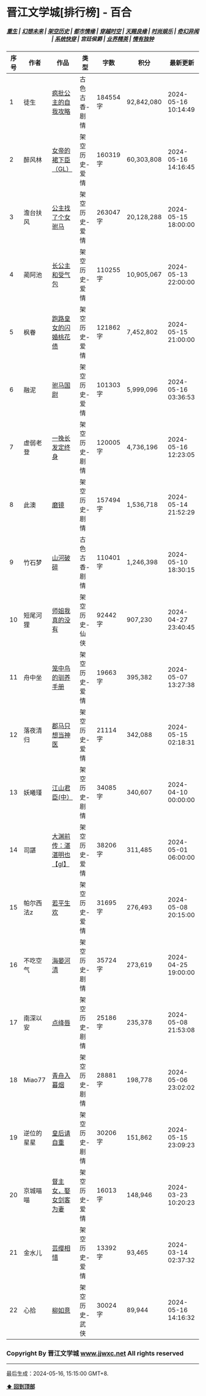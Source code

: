 # 晋江文学城[排行榜] - 百合

<h5 align="center">
	<a href="https://github.com/amaliegay/jjwxc-charts/blob/main/重生.md">重生</a> |
	<a href="https://github.com/amaliegay/jjwxc-charts/blob/main/幻想未来.md">幻想未来</a> |
	<a href="https://github.com/amaliegay/jjwxc-charts/blob/main/架空历史.md">架空历史</a> |
	<a href="https://github.com/amaliegay/jjwxc-charts/blob/main/都市情缘.md">都市情缘</a> |
	<a href="https://github.com/amaliegay/jjwxc-charts/blob/main/README.md">穿越时空</a> |
	<a href="https://github.com/amaliegay/jjwxc-charts/blob/main/天赐良缘.md">天赐良缘</a> |
	<a href="https://github.com/amaliegay/jjwxc-charts/blob/main/时尚娱乐.md">时尚娱乐</a> |
	<a href="https://github.com/amaliegay/jjwxc-charts/blob/main/奇幻异闻.md">奇幻异闻</a> |
	<a href="https://github.com/amaliegay/jjwxc-charts/blob/main/系统快穿.md">系统快穿</a> |
	<b>宫廷侯爵</b> |
	<a href="https://github.com/amaliegay/jjwxc-charts/blob/main/业界精英.md">业界精英</a> |
	<a href="https://github.com/amaliegay/jjwxc-charts/blob/main/情有独钟.md">情有独钟</a>
</h5>

| 序号 | 作者 | 作品 | 类型 | 字数 | 积分 | 最新更新 | 
|-----|------|------|-----|------|------|---------|
| 1 | 徒生 | [疯批公主的自我攻略](https://www.jjwxc.net/onebook.php?novelid=4892355) | 古色古香-剧情 | 184554字 | 92,842,080 | 2024-05-16 10:14:49 | 
| 2 | 醉风林 | [女帝的裙下臣（GL）](https://www.jjwxc.net/onebook.php?novelid=8312686) | 架空历史-爱情 | 160319字 | 60,303,808 | 2024-05-16 14:16:45 | 
| 3 | 澹台扶风 | [公主找了个女驸马](https://www.jjwxc.net/onebook.php?novelid=4166846) | 架空历史-爱情 | 263047字 | 20,128,288 | 2024-05-15 18:00:00 | 
| 4 | 蔺阿池 | [长公主和受气包](https://www.jjwxc.net/onebook.php?novelid=8775772) | 架空历史-爱情 | 110255字 | 10,905,067 | 2024-05-13 22:00:00 | 
| 5 | 枫眷 | [跑路皇女的闪婚桃花债](https://www.jjwxc.net/onebook.php?novelid=8217539) | 架空历史-爱情 | 121862字 | 7,452,802 | 2024-05-15 21:00:00 | 
| 6 | 融泥 | [驸马国尉](https://www.jjwxc.net/onebook.php?novelid=8792067) | 架空历史-爱情 | 101303字 | 5,999,096 | 2024-05-16 03:36:53 | 
| 7 | 虚弱老登 | [一挽长发定终身](https://www.jjwxc.net/onebook.php?novelid=8840260) | 架空历史-剧情 | 120005字 | 4,736,196 | 2024-05-16 12:23:05 | 
| 8 | 此澳 | [磨镜](https://www.jjwxc.net/onebook.php?novelid=8774911) | 架空历史-剧情 | 157494字 | 1,536,718 | 2024-05-14 21:52:29 | 
| 9 | 竹石梦 | [山河破碎](https://www.jjwxc.net/onebook.php?novelid=8821859) | 古色古香-剧情 | 110401字 | 1,246,398 | 2024-05-10 18:30:15 | 
| 10 | 短尾河狸 | [师姐我真的没有](https://www.jjwxc.net/onebook.php?novelid=8790192) | 架空历史-仙侠 | 92442字 | 907,230 | 2024-04-27 23:40:45 | 
| 11 | 舟中坐 | [笼中鸟的驯养手册](https://www.jjwxc.net/onebook.php?novelid=8612198) | 架空历史-爱情 | 19663字 | 395,382 | 2024-05-07 13:27:38 | 
| 12 | 落夜清归 | [郡马只想当神医](https://www.jjwxc.net/onebook.php?novelid=8760449) | 架空历史-爱情 | 21114字 | 342,088 | 2024-05-15 02:18:31 | 
| 13 | 妖曦瑾 | [江山君臣(中）](https://www.jjwxc.net/onebook.php?novelid=8504820) | 架空历史-剧情 | 34085字 | 340,607 | 2024-04-10 00:00:00 | 
| 14 | 司諶 | [大渊前传：湛湛明也【gl】](https://www.jjwxc.net/onebook.php?novelid=8812548) | 架空历史-爱情 | 38206字 | 311,485 | 2024-05-01 06:00:00 | 
| 15 | 帕尔西法z | [若平生欢](https://www.jjwxc.net/onebook.php?novelid=8729027) | 架空历史-爱情 | 31695字 | 276,493 | 2024-05-08 20:15:00 | 
| 16 | 不吃空气 | [海晏河清](https://www.jjwxc.net/onebook.php?novelid=8835881) | 架空历史-剧情 | 35724字 | 273,619 | 2024-04-25 19:00:00 | 
| 17 | 南深以安 | [点绛唇](https://www.jjwxc.net/onebook.php?novelid=8496495) | 架空历史-剧情 | 25186字 | 235,378 | 2024-05-08 21:53:08 | 
| 18 | Miao77 | [青舟入暮烟](https://www.jjwxc.net/onebook.php?novelid=8807113) | 架空历史-剧情 | 28881字 | 198,778 | 2024-05-06 23:02:02 | 
| 19 | 逆位的星星 | [皇后请自重](https://www.jjwxc.net/onebook.php?novelid=8765551) | 架空历史-剧情 | 30206字 | 151,862 | 2024-05-15 23:09:23 | 
| 20 | 京城喵喵 | [督主女，娶女剑客为妻](https://www.jjwxc.net/onebook.php?novelid=8727912) | 架空历史-爱情 | 16013字 | 148,946 | 2024-03-23 10:20:23 | 
| 21 | 金水儿 | [芸缨相惜](https://www.jjwxc.net/onebook.php?novelid=8757074) | 架空历史-爱情 | 13392字 | 93,465 | 2024-03-14 02:37:32 | 
| 22 | 心拾 | [柳如意](https://www.jjwxc.net/onebook.php?novelid=8818904) | 架空历史-武侠 | 30024字 | 89,944 | 2024-05-16 14:16:32 | 

### Copyright By 晋江文学城 www.jjwxc.net All rights reserved

---

最后生成：2024-05-16, 15:15:00 GMT+8.

**[⬆ 回到顶部](#晋江文学城排行榜---百合)**

